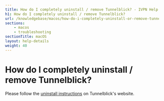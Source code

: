 ```yaml
---
title: How do I completely uninstall / remove Tunnelblick? - IVPN Help
h1: How do I completely uninstall / remove Tunnelblick?
url: /knowledgebase/macos/how-do-i-completely-uninstall-or-remove-tunnelblick/
sections:
    - macos
    - troubleshooting
sectionTitle: macOS
layout: help-details
weight: 40
---
```

# How do I completely uninstall / remove Tunnelblick?

Please follow the [uninstall instructions](https://tunnelblick.net/cUninstall.html) on Tunnelblick's website.
